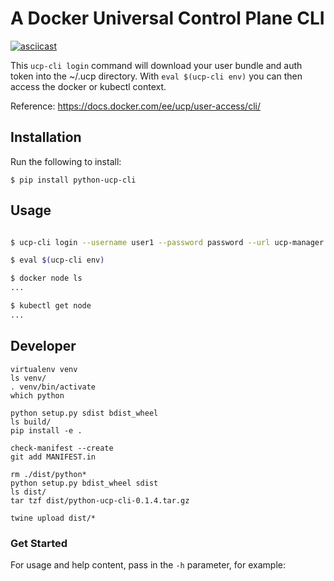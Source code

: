 # A Docker Universal Control Plane CLI 

[![asciicast](https://asciinema.org/a/05qkp37lroHzKcfxRfu60scGD.png)](https://asciinema.org/a/05qkp37lroHzKcfxRfu60scGD)


This `ucp-cli login` command will download your user bundle and auth token into the ~/.ucp directory.
With `eval $(ucp-cli env)` you can then access the docker or kubectl context.

Reference: https://docs.docker.com/ee/ucp/user-access/cli/


## Installation

Run the following to install:

```
$ pip install python-ucp-cli
```

## Usage

```bash

$ ucp-cli login --username user1 --password password --url ucp-manager.local

$ eval $(ucp-cli env)

$ docker node ls
...

$ kubectl get node
...

```


## Developer

```
virtualenv venv
ls venv/
. venv/bin/activate
which python
```

```
python setup.py sdist bdist_wheel
ls build/
pip install -e .
```

```
check-manifest --create
git add MANIFEST.in
```

```
rm ./dist/python*
python setup.py bdist_wheel sdist
ls dist/
tar tzf dist/python-ucp-cli-0.1.4.tar.gz

twine upload dist/*
```


### Get Started

For usage and help content, pass in the `-h` parameter, for example:


